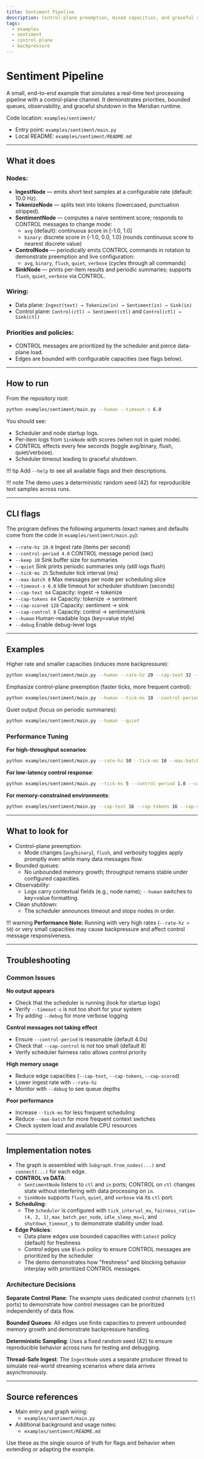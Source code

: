 ```yaml
---
title: Sentiment Pipeline
description: Control-plane preemption, mixed capacities, and graceful shutdown in an end-to-end text processing graph.
tags:
  - examples
  - sentiment
  - control-plane
  - backpressure
---
```


# Sentiment Pipeline

A small, end-to-end example that simulates a real-time text processing pipeline with a control-plane channel. It demonstrates priorities, bounded queues, observability, and graceful shutdown in the Meridian runtime.

Code location: `examples/sentiment/`

- Entry point: `examples/sentiment/main.py`
- Local README: `examples/sentiment/README.md`

---

## What it does

### Nodes:

- **IngestNode** — emits short text samples at a configurable rate (default: 10.0 Hz).
- **TokenizeNode** — splits text into tokens (lowercased, punctuation stripped).
- **SentimentNode** — computes a naive sentiment score; responds to CONTROL messages to change mode:
  - `avg` (default): continuous score in [-1.0, 1.0]
  - `binary`: discrete score in {-1.0, 0.0, 1.0} (rounds continuous score to nearest discrete value)
- **ControlNode** — periodically emits CONTROL commands in rotation to demonstrate preemption and live configuration:
  - `avg`, `binary`, `flush`, `quiet`, `verbose` (cycles through all commands)
- **SinkNode** — prints per-item results and periodic summaries; supports `flush`, `quiet`, `verbose` via CONTROL.

### Wiring:

- Data plane: `Ingest(text) → Tokenize(in) → Sentiment(in) → Sink(in)`
- Control plane: `Control(ctl) → Sentiment(ctl)` and `Control(ctl) → Sink(ctl)`

### Priorities and policies:

- CONTROL messages are prioritized by the scheduler and pierce data-plane load.
- Edges are bounded with configurable capacities (see flags below).

---

## How to run

From the repository root:

```bash
python examples/sentiment/main.py --human --timeout-s 6.0
```

You should see:

- Scheduler and node startup logs.
- Per-item logs from `SinkNode` with scores (when not in quiet mode).
- CONTROL effects every few seconds (toggle avg/binary, flush, quiet/verbose).
- Scheduler timeout leading to graceful shutdown.

!!! tip
    Add `--help` to see all available flags and their descriptions.

!!! note
    The demo uses a deterministic random seed (42) for reproducible text samples across runs.

---

## CLI flags

The program defines the following arguments (exact names and defaults come from the code in `examples/sentiment/main.py`):

- `--rate-hz 10.0`      Ingest rate (items per second)
- `--control-period 4.0` CONTROL message period (sec)
- `--keep 10`            Sink buffer size for summaries
- `--quiet`              Sink prints periodic summaries only (still logs flush)
- `--tick-ms 25`         Scheduler tick interval (ms)
- `--max-batch 8`        Max messages per node per scheduling slice
- `--timeout-s 6.0`      Idle timeout for scheduler shutdown (seconds)
- `--cap-text 64`        Capacity: ingest → tokenize
- `--cap-tokens 64`      Capacity: tokenize → sentiment
- `--cap-scored 128`     Capacity: sentiment → sink
- `--cap-control 8`      Capacity: control → sentiment/sink
- `--human`              Human-readable logs (key=value style)
- `--debug`              Enable debug-level logs

---

## Examples

Higher rate and smaller capacities (induces more backpressure):
```bash
python examples/sentiment/main.py --human --rate-hz 20 --cap-text 32 --cap-tokens 32 --cap-scored 64
```

Emphasize control-plane preemption (faster ticks, more frequent control):
```bash
python examples/sentiment/main.py --human --tick-ms 10 --control-period 2.0
```

Quiet output (focus on periodic summaries):
```bash
python examples/sentiment/main.py --human --quiet
```

### Performance Tuning

**For high-throughput scenarios**:
```bash
python examples/sentiment/main.py --rate-hz 50 --tick-ms 10 --max-batch 16 --cap-text 256 --cap-tokens 256 --cap-scored 512
```

**For low-latency control response**:
```bash
python examples/sentiment/main.py --tick-ms 5 --control-period 1.0 --cap-control 16
```

**For memory-constrained environments**:
```bash
python examples/sentiment/main.py --cap-text 16 --cap-tokens 16 --cap-scored 32 --cap-control 4
```

---

## What to look for

- Control-plane preemption:
    - Mode changes (`avg`/`binary`), `flush`, and verbosity toggles apply promptly even while many data messages flow.
- Bounded queues:
    - No unbounded memory growth; throughput remains stable under configured capacities.
- Observability:
    - Logs carry contextual fields (e.g., node name); `--human` switches to key=value formatting.
- Clean shutdown:
    - The scheduler announces timeout and stops nodes in order.

!!! warning
    **Performance Note**: Running with very high rates (`--rate-hz > 50`) or very small capacities may cause backpressure and affect control message responsiveness.

---

## Troubleshooting

### Common Issues

**No output appears**
- Check that the scheduler is running (look for startup logs)
- Verify `--timeout-s` is not too short for your system
- Try adding `--debug` for more verbose logging

**Control messages not taking effect**
- Ensure `--control-period` is reasonable (default 4.0s)
- Check that `--cap-control` is not too small (default 8)
- Verify scheduler fairness ratio allows control priority

**High memory usage**
- Reduce edge capacities (`--cap-text`, `--cap-tokens`, `--cap-scored`)
- Lower ingest rate with `--rate-hz`
- Monitor with `--debug` to see queue depths

**Poor performance**
- Increase `--tick-ms` for less frequent scheduling
- Reduce `--max-batch` for more frequent context switches
- Check system load and available CPU resources

---

## Implementation notes

- The graph is assembled with `Subgraph.from_nodes(...)` and `connect(...)` for each edge.
- **CONTROL vs DATA**:
    - `SentimentNode` listens to `ctl` and `in` ports; CONTROL on `ctl` changes state without interfering with data processing on `in`.
    - `SinkNode` supports `flush`, `quiet`, and `verbose` via its `ctl` port.
- **Scheduling**:
    - The `Scheduler` is configured with `tick_interval_ms`, `fairness_ratio=(4, 2, 1)`, `max_batch_per_node`, `idle_sleep_ms=1`, and `shutdown_timeout_s` to demonstrate stability under load.
- **Edge Policies**:
    - Data plane edges use bounded capacities with `Latest` policy (default) for freshness
    - Control edges use `Block` policy to ensure CONTROL messages are prioritized by the scheduler
    - The demo demonstrates how "freshness" and blocking behavior interplay with prioritized CONTROL messages.

### Architecture Decisions

**Separate Control Plane**: The example uses dedicated control channels (`ctl` ports) to demonstrate how control messages can be prioritized independently of data flow.

**Bounded Queues**: All edges use finite capacities to prevent unbounded memory growth and demonstrate backpressure handling.

**Deterministic Sampling**: Uses a fixed random seed (42) to ensure reproducible behavior across runs for testing and debugging.

**Thread-Safe Ingest**: The `IngestNode` uses a separate producer thread to simulate real-world streaming scenarios where data arrives asynchronously.

---

## Source references

- Main entry and graph wiring:
    - `examples/sentiment/main.py`
- Additional background and usage notes:
    - `examples/sentiment/README.md`

Use these as the single source of truth for flags and behavior when extending or adapting the example.
